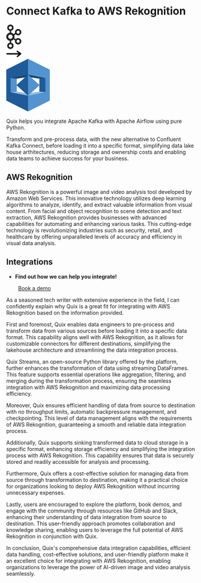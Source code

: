 # Connect Kafka to AWS Rekognition

<div class="connect-images cards blog-grid-card" markdown>
<div>
<img src="../images/kafka_logo.png" width="40px" />
</div>
<div>
<img src="../images/arrow.svg" width="40px" />
</div>
<div>
<img src="./images/aws-rekognition_1.jpg" />
</div>
</div>

Quix helps you integrate Apache Kafka with Apache Airflow using pure Python.

Transform and pre-process data, with the new alternative to Confluent Kafka Connect, before loading it into a specific format, simplifying data lake house arthitectures, reducing storage and ownership costs and enabling data teams to achieve success for your business.

## AWS Rekognition

AWS Rekognition is a powerful image and video analysis tool developed by Amazon Web Services. This innovative technology utilizes deep learning algorithms to analyze, identify, and extract valuable information from visual content. From facial and object recognition to scene detection and text extraction, AWS Rekognition provides businesses with advanced capabilities for automating and enhancing various tasks. This cutting-edge technology is revolutionizing industries such as security, retail, and healthcare by offering unparalleled levels of accuracy and efficiency in visual data analysis.

## Integrations

<div class="grid cards" markdown>

- __Find out how we can help you integrate!__

    <a class="md-button md-button--primary" href="https://share.hsforms.com/1iW0TmZzKQMChk0lxd_tGiw4yjw2?__hstc=175542013.2303933fbd746c0ac86d9ccbe9bc9100.1728383268831.1729603416735.1729620918855.31&__hssc=175542013.1.1729620918855&__hsfp=2132701734" target="_blank" style="margin:.5rem;">Book a demo</a>

</div>


As a seasoned tech writer with extensive experience in the field, I can confidently explain why Quix is a great fit for integrating with AWS Rekognition based on the information provided.

First and foremost, Quix enables data engineers to pre-process and transform data from various sources before loading it into a specific data format. This capability aligns well with AWS Rekognition, as it allows for customizable connectors for different destinations, simplifying the lakehouse architecture and streamlining the data integration process.

Quix Streams, an open-source Python library offered by the platform, further enhances the transformation of data using streaming DataFrames. This feature supports essential operations like aggregation, filtering, and merging during the transformation process, ensuring the seamless integration with AWS Rekognition and maximizing data processing efficiency.

Moreover, Quix ensures efficient handling of data from source to destination with no throughput limits, automatic backpressure management, and checkpointing. This level of data management aligns with the requirements of AWS Rekognition, guaranteeing a smooth and reliable data integration process.

Additionally, Quix supports sinking transformed data to cloud storage in a specific format, enhancing storage efficiency and simplifying the integration process with AWS Rekognition. This capability ensures that data is securely stored and readily accessible for analysis and processing.

Furthermore, Quix offers a cost-effective solution for managing data from source through transformation to destination, making it a practical choice for organizations looking to deploy AWS Rekognition without incurring unnecessary expenses.

Lastly, users are encouraged to explore the platform, book demos, and engage with the community through resources like GitHub and Slack, enhancing their understanding of data integration from source to destination. This user-friendly approach promotes collaboration and knowledge sharing, enabling users to leverage the full potential of AWS Rekognition in conjunction with Quix.

In conclusion, Quix's comprehensive data integration capabilities, efficient data handling, cost-effective solutions, and user-friendly platform make it an excellent choice for integrating with AWS Rekognition, enabling organizations to leverage the power of AI-driven image and video analysis seamlessly.

